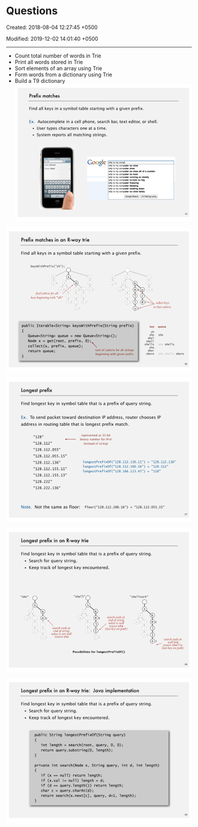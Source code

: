 # Questions

Created: 2018-08-04 12:27:45 +0500

Modified: 2019-12-02 14:01:40 +0500

---

- Count total number of words in Trie
- Print all words stored in Trie
- Sort elements of an array using Trie
- Form words from a dictionary using Trie
- Build a T9 dictionary
![image](media/Questions-image1.png)

![image](media/Questions-image2.png)

![image](media/Questions-image3.png)

![image](media/Questions-image4.png)

![image](media/Questions-image5.png)
